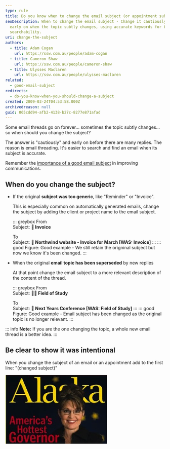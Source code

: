 ```yaml
---
type: rule
title: Do you know when to change the email subject (or appointment subject)?
seoDescription: When to change the email subject - Change it cautiously and
  early on when the topic subtly changes, using accurate keywords for better
  searchability.
uri: change-the-subject
authors:
  - title: Adam Cogan
    url: https://ssw.com.au/people/adam-cogan
  - title: Cameron Shaw
    url: https://ssw.com.au/people/cameron-shaw
  - title: Ulysses Maclaren
    url: https://ssw.com.au/people/ulysses-maclaren
related:
  - good-email-subject
redirects:
  - do-you-know-when-you-should-change-a-subject
created: 2009-03-24T04:53:58.000Z
archivedreason: null
guid: 065cdd94-afb2-4138-b27c-8277e871afad
---
```

Some email threads go on forever... sometimes the topic subtly changes... so when should you change the subject?

The answer is "cautiously" and early on before there are many replies. The reason is email threading. It's easier to search and find an email when its subject is accurate.

<!--endintro-->

Remember the [importance of a good email subject](/good-email-subject) in improving communications.

## When do you change the subject?

* If the original **subject was too generic**, like "Reminder" or "Invoice".

  This is especially common on automatically generated emails, change the subject by adding the client or project name to the email subject.

  ::: greybox
  From\
  Subject: **📃 Invoice** 

  To\
  Subject: **📃 Northwind website - Invoice for March \[WAS: Invoice]**
  :::
  ::: good
  Figure: Good example - We still retain the origninal subject but now we know it's been changed.
  :::
* When the original **email topic has been superseded** by new replies

  At that point change the email subject to a more relevant description of the content of the thread.

  ::: greybox
  From\
  Subject: **🧑‍🏫 Field of Study** 

  To\
  Subject: **🏫 Next Years Conference \[WAS: Field of Study]**
  :::
  ::: good
  Figure: Good example - Email subject has been changed as the original topic is no longer relevant.
  :::

::: info
**Note:** If you are the one changing the topic, a whole new email thread is a better idea.
:::

## Be clear to show it was intentional

When you change the subject of an email or an appointment add to the first line: "(changed subject)"

![Figure: Keep your email subject description up-to-date. Sarah Palin isn’t even a governor anymore](SarahPalin.jpg)
